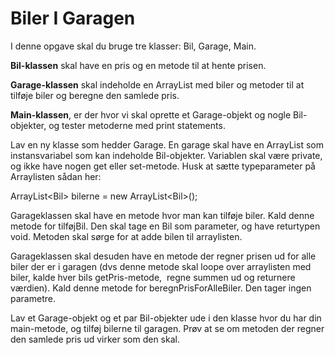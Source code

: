 # Biler I Garagen

I denne opgave skal du bruge tre klasser: Bil, Garage, Main.

**Bil\-klassen** skal have en pris og en metode til at hente prisen.

**Garage\-klassen** skal indeholde en ArrayList med biler og metoder til at tilføje biler og beregne den samlede pris.

**Main\-klassen**, er der hvor vi skal oprette et Garage\-objekt og nogle Bil\-objekter, og tester metoderne med print statements.

Lav en ny klasse som hedder Garage. En garage skal have en ArrayList som instansvariabel som kan indeholde Bil\-objekter. Variablen skal være private, og ikke have nogen get eller set\-metode. Husk at sætte typeparameter på Arraylisten sådan her:

ArrayList\<Bil\> bilerne \= new ArrayList\<Bil\>();

Garageklassen skal have en metode hvor man kan tilføje biler. Kald denne metode for tilføjBil. Den skal tage en Bil som parameter, og have returtypen void. Metoden skal sørge for at adde bilen til arraylisten.

Garageklassen skal desuden have en metode der regner prisen ud for alle biler der er i garagen (dvs denne metode skal loope over arraylisten med biler, kalde hver bils getPris\-metode,  regne summen ud og returnere værdien). Kald denne metode for beregnPrisForAlleBiler. Den tager ingen parametre.

Lav et Garage\-objekt og et par Bil\-objekter ude i den klasse hvor du har din main\-metode, og tilføj bilerne til garagen. Prøv at se om metoden der regner den samlede pris ud virker som den skal.